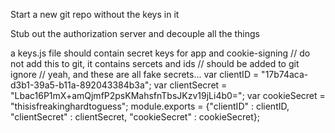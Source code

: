 Start a new git repo without the keys in it

Stub out the authorization server and decouple all the things

a keys.js file should contain secret keys for app and cookie-signing
    // do not add this to git, it contains sercets and ids
    // should be added to git ignore
    // yeah, and these are all fake secrets...
    var clientID = "17b74aca-d3b1-39a5-b11a-892043384b3a";
    var clientSecret = "Lbac16P1mX+amQjmfP2psKMahsfnTbsJKzv19jLi4b0=";
    var cookieSecret = "thisisfreakinghardtoguess";
    module.exports = {"clientID" : clientID,
                      "clientSecret" : clientSecret,
                      "cookieSecret" : cookieSecret};




